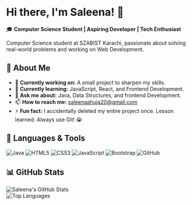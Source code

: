 # Hi there, I'm Saleena! 👋 
🎓 **Computer Science Student | Aspiring Developer | Tech Enthusiast**  

Computer Science student at SZABIST Karachi, passionate about solving real-world problems and working on Web Development.

## 🚀 About Me  
- 🔭 **Currently working on:** A small project to sharpen my skills. 
- 🌱 **Currently learning:** JavaScript, React, and Frontend Development.  
- 💬 **Ask me about:** Java, Data Structures, and frontend Development.  
- 📫 **How to reach me:** saleenaahuja20@gmail.com  
- ⚡ **Fun fact:** I accidentally deleted my entire project once. Lesson learned: Always use Git! 😭

## 🔧 **Languages & Tools**
![Java](https://img.shields.io/badge/Java-%23ED8B00.svg?style=flat-square&logo=java&logoColor=white)
![HTML5](https://img.shields.io/badge/HTML5-%23E34F26.svg?style=flat-square&logo=html5&logoColor=white)
![CSS3](https://img.shields.io/badge/CSS3-%231572B6.svg?style=flat-square&logo=css3&logoColor=white)
![JavaScript](https://img.shields.io/badge/JavaScript-%23F7DF1E.svg?style=flat-square&logo=javascript&logoColor=black)
![Bootstrap](https://img.shields.io/badge/Bootstrap-%23563D7C.svg?style=flat-square&logo=bootstrap&logoColor=white)
![GitHub](https://img.shields.io/badge/GitHub-%23121011.svg?style=flat-square&logo=github&logoColor=white)

## 📊 **GitHub Stats**   
![Saleena's GitHub Stats](https://github-readme-stats.vercel.app/api?username=YourGitHubUsername&show_icons=true&theme=radical)  
![Top Languages](https://github-readme-stats.vercel.app/api/top-langs/?username=YourGitHubUsername&layout=compact&theme=radical)


